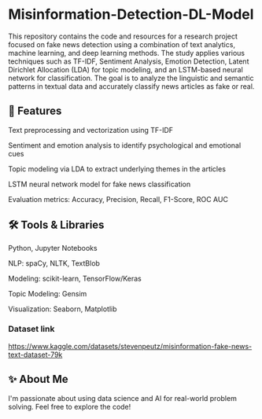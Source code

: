 # Misinformation-Detection-DL-Model
This repository contains the code and resources for a research project focused on fake news detection using a combination of text analytics, machine learning, and deep learning methods. 
The study applies various techniques such as TF-IDF, Sentiment Analysis, Emotion Detection, Latent Dirichlet Allocation (LDA) for topic modeling, and an LSTM-based neural network for classification. The goal is to analyze the linguistic and semantic patterns in textual data and accurately classify news articles as fake or real.

## 📌 Features
Text preprocessing and vectorization using TF-IDF

Sentiment and emotion analysis to identify psychological and emotional cues

Topic modeling via LDA to extract underlying themes in the articles

LSTM neural network model for fake news classification

Evaluation metrics: Accuracy, Precision, Recall, F1-Score, ROC AUC

## 🛠️ Tools & Libraries
Python, Jupyter Notebooks

NLP: spaCy, NLTK, TextBlob

Modeling: scikit-learn, TensorFlow/Keras

Topic Modeling: Gensim

Visualization: Seaborn, Matplotlib


### Dataset link
https://www.kaggle.com/datasets/stevenpeutz/misinformation-fake-news-text-dataset-79k 

## ✨ About Me
I'm passionate about using data science and AI for real-world problem solving. Feel free to explore the code!
